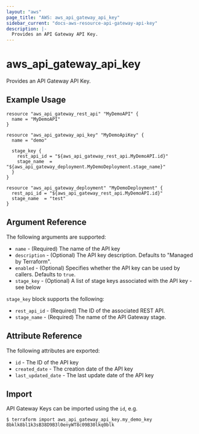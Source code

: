 ```yaml
---
layout: "aws"
page_title: "AWS: aws_api_gateway_api_key"
sidebar_current: "docs-aws-resource-api-gateway-api-key"
description: |-
  Provides an API Gateway API Key.
---
```


# aws\_api\_gateway\_api\_key

Provides an API Gateway API Key.

## Example Usage

```
resource "aws_api_gateway_rest_api" "MyDemoAPI" {
  name = "MyDemoAPI"
}

resource "aws_api_gateway_api_key" "MyDemoApiKey" {
  name = "demo"

  stage_key {
    rest_api_id = "${aws_api_gateway_rest_api.MyDemoAPI.id}"
    stage_name  = "${aws_api_gateway_deployment.MyDemoDeployment.stage_name}"
  }
}

resource "aws_api_gateway_deployment" "MyDemoDeployment" {
  rest_api_id = "${aws_api_gateway_rest_api.MyDemoAPI.id}"
  stage_name  = "test"
}
```

## Argument Reference

The following arguments are supported:

* `name` - (Required) The name of the API key
* `description` - (Optional) The API key description. Defaults to "Managed by Terraform".
* `enabled` - (Optional) Specifies whether the API key can be used by callers. Defaults to `true`.
* `stage_key` - (Optional) A list of stage keys associated with the API key - see below

`stage_key` block supports the following:

* `rest_api_id` - (Required) The ID of the associated REST API.
* `stage_name` - (Required) The name of the API Gateway stage.

## Attribute Reference

The following attributes are exported:

* `id` - The ID of the API key
* `created_date` - The creation date of the API key
* `last_updated_date` - The last update date of the API key


## Import

API Gateway Keys can be imported using the `id`, e.g.

```
$ terraform import aws_api_gateway_api_key.my_demo_key 8bklk8bl1k3sB38D9B3l0enyWT8c09B30lkq0blk
```
